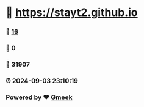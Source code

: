#   :link: https://stayt2.github.io 
### :page_facing_up: [16](https://stayt2.github.io/tag.html) 
### :speech_balloon: 0 
### :hibiscus: 31907 
### :alarm_clock: 2024-09-03 23:10:19 
### Powered by :heart: [Gmeek](https://github.com/Meekdai/Gmeek)
